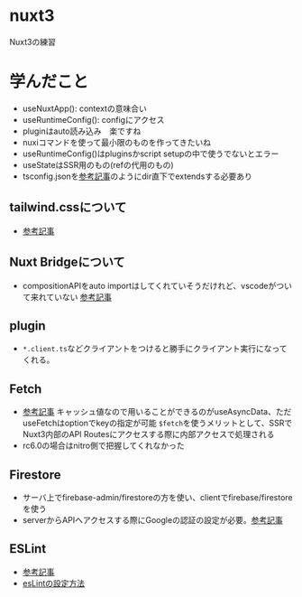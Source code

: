 # nuxt3
 Nuxt3の練習

# 学んだこと
 - useNuxtApp(): contextの意味合い
 - useRuntimeConfig(): configにアクセス
 - pluginはauto読み込み　楽ですね
 - nuxiコマンドを使って最小限のものを作ってきたいね
 - useRuntimeConfig()はpluginsかscript setupの中で使うでないとエラー
 - useStateはSSR用のもの(refの代用のもの)
 - tsconfig.jsonを[参考記事](https://v3.nuxtjs.org/guide/directory-structure/tsconfig/)のようにdir直下でextendsする必要あり

 ## tailwind.cssについて
   - [参考記事](https://zenn.dev/one_dock/articles/e7a4364c90d28f)

 ## Nuxt Bridgeについて
   - compositionAPIをauto importはしてくれていそうだけれど、vscodeがついて来れていない
   [参考記事](https://github.com/nuxt/bridge/issues/236)

## plugin
- `*.client.ts`などクライアントをつけると勝手にクライアント実行になってくれる。

## Fetch
- [参考記事](https://zenn.dev/ytr0903/articles/6acccb5fa816ee)
  キャッシュ値なので用いることができるのがuseAsyncData、ただuseFetchはoptionでkeyの指定が可能
  `$fetch`を使うメリットとして、SSRでNuxt3内部のAPI Routesにアクセスする際に内部アクセスで処理される
- rc6.0の場合はnitro側で把握してくれなかった

## Firestore
- サーバ上でfirebase-admin/firestoreの方を使い、clientでfirebase/firestoreを使う
- serverからAPIへアクセスする際にGoogleの認証の設定が必要。[参考記事](https://qiita.com/siumennel/items/267ef12f2a4f189782c2)

## ESLint
- [参考記事](https://lhiroki1205.hatenablog.com/entry/2022/10/13/005338)
- [esLintの設定方法](https://dev.classmethod.jp/articles/eslint-configurations-2020/)